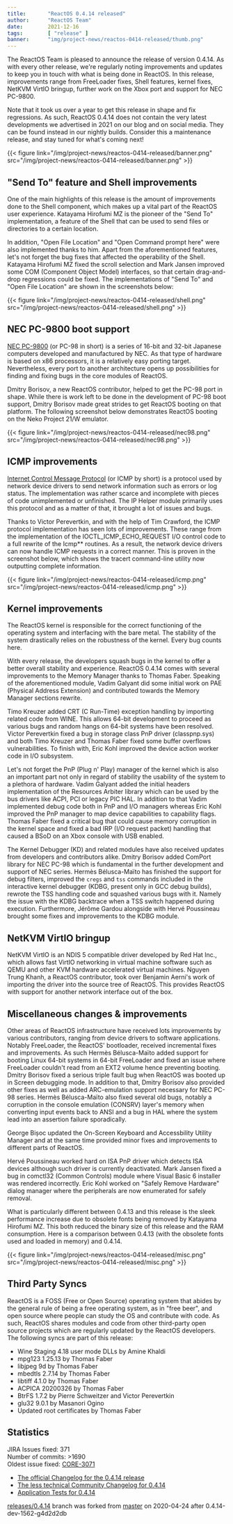 ```yaml
---
title:       "ReactOS 0.4.14 released"
author:      "ReactOS Team"
date:        2021-12-16
tags:        [ "release" ]
banner:      "img/project-news/reactos-0414-released/thumb.png"
---
```


The ReactOS Team is pleased to announce the release of version 0.4.14.
As with every other release, we're regularly noting improvements and updates to keep you in touch with what is being done in ReactOS.
In this release, improvements range from FreeLoader fixes, Shell features, kernel fixes, NetKVM VirtIO bringup, further work on the Xbox port and support for NEC PC-9800.

Note that it took us over a year to get this release in shape and fix regressions.
As such, ReactOS 0.4.14 does not contain the very latest developments we advertised in 2021 on our blog and on social media. They can be found instead in our nightly builds.
Consider this a maintenance release, and stay tuned for what's coming next!

{{< figure link="/img/project-news/reactos-0414-released/banner.png" src="/img/project-news/reactos-0414-released/banner.png" >}}

## "Send To" feature and Shell improvements
One of the main highlights of this release is the amount of improvements done to the Shell component, which makes up a vital part of the ReactOS user experience.
Katayama Hirofumi MZ is the pioneer of the "Send To" implementation, a feature of the Shell that can be used to send files or directories to a certain location.

In addition, "Open File Location" and "Open Command prompt here" were also implemented thanks to him.
Apart from the aforementioned features, let's not forget the bug fixes that affected the operability of the Shell.
Katayama Hirofumi MZ fixed the scroll selection and Mark Jansen improved some COM (Component Object Model) interfaces, so that certain drag-and-drop regressions could be fixed.
The implementations of "Send To" and "Open File Location" are shown in the screenshots below:

{{< figure link="/img/project-news/reactos-0414-released/shell.png" src="/img/project-news/reactos-0414-released/shell.png" >}}

## NEC PC-9800 boot support
[NEC PC-9800](https://en.wikipedia.org/wiki/PC-9800_series) (or PC-98 in short) is a series of 16-bit and 32-bit Japanese computers developed and manufactured by NEC.
As that type of hardware is based on x86 processors, it is a relatively easy porting target.
Nevertheless, every port to another architecture opens up possibilities for finding and fixing bugs in the core modules of ReactOS.

Dmitry Borisov, a new ReactOS contributor, helped to get the PC-98 port in shape.
While there is work left to be done in the development of PC-98 boot support, Dmitry Borisov made great strides to get ReactOS booting on that platform.
The following screenshot below demonstrates ReactOS booting on the Neko Project 21/W emulator.

{{< figure link="/img/project-news/reactos-0414-released/nec98.png" src="/img/project-news/reactos-0414-released/nec98.png" >}}

## ICMP improvements
[Internet Control Message Protocol](https://en.wikipedia.org/wiki/Internet_Control_Message_Protocol) (or ICMP by short) is a protocol used by network device drivers to send network information such as errors or log status.
The implementation was rather scarce and incomplete with pieces of code unimplemented or unfinished.
The IP Helper module primarily uses this protocol and as a matter of that, it brought a lot of issues and bugs. 

Thanks to Victor Perevertkin, and with the help of Tim Crawford, the ICMP protocol implementation has seen lots of improvements.
These range from the implementation of the IOCTL_ICMP_ECHO_REQUEST I/O control code to a full  rewrite of the Icmp** routines.
As a result, the network device drivers can now handle ICMP requests in a correct manner.
This is proven in the screenshot below, which shows the tracert command-line utility now outputting complete information.

{{< figure link="/img/project-news/reactos-0414-released/icmp.png" src="/img/project-news/reactos-0414-released/icmp.png" >}}

## Kernel improvements
The ReactOS kernel is responsible for the correct functioning of the operating system and interfacing with the bare metal.
The stability of the system drastically relies on the robustness of the kernel.
Every bug counts here.

With every release, the developers squash bugs in the kernel to offer a better overall stability and experience.
ReactOS 0.4.14 comes with several improvements to the Memory Manager thanks to Thomas Faber.
Speaking of the aforementioned module, Vadim Galyant did some initial work on PAE (Physical Address Extension) and contributed towards the Memory Manager sections rewrite.

Timo Kreuzer added CRT (C Run-Time) exception handling by importing related code from WINE. This allows 64-bit development to proceed as various bugs and random hangs on 64-bit systems have been resolved.
Victor Perevertkin fixed a bug in storage class PnP driver (classpnp.sys) 
and both Timo Kreuzer and Thomas Faber fixed some buffer overflows vulnerabilities. To finish with, Eric Kohl improved the device action worker code in I/O subsystem.

Let's not forget the PnP (Plug n' Play) manager of the kernel which is also an important part not only in regard of stability the usability of the system to a plethora of hardware.
Vadim Galyant added the initial headers implementation of the Resources Arbiter library which can be used by the bus
drivers like ACPI, PCI or legacy PIC HAL. In addition to that Vadim implemented debug code both in PnP and I/O managers whereas Eric Kohl improved the PnP manager to map device capabilities to capability flags. Thomas Faber fixed a critical bug that could
cause memory corruption in the kernel space and fixed a bad IRP (I/O request packet) handling that caused a BSoD on an Xbox console with USB enabled. 

The Kernel Debugger (KD) and related modules have also received updates from developers and contributors alike. Dmitry Borisov added ComPort library for NEC PC-98 which is fundamental in the further development and support of NEC series. Hermès Bélusca-Maïto has finished the support for debug filters, improved the `cregs` and `tss` commands included in the interactive kernel debugger (KDBG, present only in GCC debug builds),
rewrote the TSS handling code and squashed various bugs with it. Namely the issue with the KDBG backtrace when a TSS switch happened during execution. Furthermore, Jérôme Gardou alongside with Hervé Poussineau brought some fixes and improvements to the KDBG module.

## NetKVM VirtIO bringup
NetKVM VirtIO is an NDIS 5 compatible driver developed by Red Hat Inc., which allows fast VirtIO networking in virtual machine software such as QEMU and other KVM hardware accelerated virtual machines.
Nguyen Trung Khanh, a ReactOS contributor, took over Benjamin Aerni's work of importing the driver into the source tree of ReactOS.
This provides ReactOS with support for another network interface out of the box.

## Miscellaneous changes & improvements
Other areas of ReactOS infrastructure have received lots improvements by various contributors, ranging from device drivers to software applications. Notably FreeLoader, the ReactOS' bootloader, received incremental fixes and improvements. As such Hermès Bélusca-Maïto added support for booting Linux 64-bit systems in 64-bit FreeLoader and fixed an issue where
FreeLoader couldn't read from an EXT2 volume hence preventing booting. Dmitry Borisov fixed a serious triple fault bug when ReactOS was booted up in Screen debugging mode. In addition to that, Dmitry Borisov also provided other fixes as well as added ARC-emulation support necessary for NEC PC-98 series.
Hermès Bélusca-Maïto also fixed several old bugs, notably a corruption in the console emulation (CONSRV) layer's memory when converting input events back to ANSI and a bug in HAL where the system lead into an assertion failure sporadically.

George Bișoc updated the On-Screen Keyboard and Accessbility Utility Manager and at the same time provided minor fixes and improvements to different parts of ReactOS.

Hervé Poussineau worked hard on ISA PnP driver which detects ISA devices although such driver is currently deactivated.
Mark Jansen fixed a bug in comctl32 (Common Controls) module where Visual Basic 6 installer was rendered incorrectly. Eric Kohl worked on "Safely Remove Hardware" dialog manager where the peripherals are now enumerated for safely removal.

What is particularly different between 0.4.13 and this release is the sleek performance increase due to obsolete fonts being removed by Katayama Hirofumi MZ. This both reduced the binary size of this release and the RAM consumption.
Here is a comparison between 0.4.13 (with the obsolete fonts used and loaded in memory) and 0.4.14.

{{< figure link="/img/project-news/reactos-0414-released/misc.png" src="/img/project-news/reactos-0414-released/misc.png" >}}


## Third Party Syncs
ReactOS is a FOSS (Free or Open Source) operating system that abides by the general rule of being a free operating system, as in "free beer", and open source where people can study the OS and contribute with code.
As such, ReactOS shares modules and code from other third-party open source projects which are regularly updated by the ReactOS developers. The following syncs are part of this release:

* Wine Staging 4.18 user mode DLLs by Amine Khaldi
* mpg123 1.25.13 by Thomas Faber
* libjpeg 9d by Thomas Faber
* mbedtls 2.7.14 by Thomas Faber
* libtiff 4.1.0 by Thomas Faber
* ACPICA 20200326 by Thomas Faber
* BtrFS 1.7.2 by Pierre Schweitzer and Victor Perevertkin
* glu32 9.0.1 by Masanori Ogino
* Updated root certificates by Thomas Faber

## Statistics
JIRA Issues fixed: 371  
Number of commits: >1690  
Oldest issue fixed: [CORE-3071](https://jira.reactos.org/browse/CORE-3071)

* [The official Changelog for the 0.4.14 release](/wiki/ChangeLog-0.4.14)
* [The less technical Community Changelog for 0.4.14](/wiki/Community_Changelog-0.4.14)
* [Application Tests for 0.4.14](/wiki/Tests_for_0.4.14)

[releases/0.4.14](https://github.com/reactos/reactos/tree/releases/0.4.14) branch was forked from [master](https://github.com/reactos/reactos) on 2020-04-24 after 0.4.14-dev-1562-g4d2d2db
